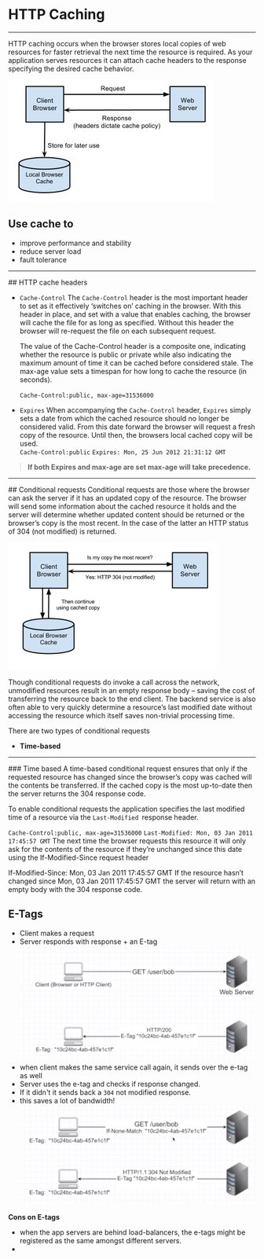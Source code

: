 # HTTP Caching
<hr>
HTTP caching occurs when the browser stores local copies of web resources for faster retrieval the next time the resource is required. As your application serves resources it can attach cache headers to the response specifying the desired cache behavior.

![Caching-3](Resources/Caching-3.jpg)

## Use cache to
* improve performance and stability
* reduce server load
* fault tolerance
<hr>
## HTTP cache headers

* `Cache-Control`
  The `Cache-Control` header is the most important header to set as it effectively ‘switches on’ caching in the browser. With this header in place, and set with a value that enables caching, the browser will cache the file for as long as specified. Without this header the browser will re-request the file on each subsequent request.

  The value of the Cache-Control header is a composite one, indicating whether the resource is public or private while also indicating the maximum amount of time it can be cached before considered stale. The max-age value sets a timespan for how long to cache the resource (in seconds).

  `Cache-Control:public, max-age=31536000`
  <br>
* `Expires`
  When accompanying the `Cache-Control` header, `Expires` simply sets a date from which the cached resource should no longer be considered valid. From this date forward the browser will request a fresh copy of the resource. Until then, the browsers local cached copy will be used.<br>
  `Cache-Control:public`
   `Expires: Mon, 25 Jun 2012 21:31:12 GMT`  

>**If both Expires and max-age are set max-age will take precedence.**
<hr>
## Conditional requests
  Conditional requests are those where the browser can ask the server if it has an updated copy of the resource. The browser will send some information about the cached resource it holds and the server will determine whether updated content should be returned or the browser’s copy is the most recent. In the case of the latter an HTTP status of 304 (not modified) is returned.

  ![Caching-4](Resources/Caching-4.jpg)

  Though conditional requests do invoke a call across the network, unmodified resources result in an empty response body – saving the cost of transferring the resource back to the end client. The backend service is also often able to very quickly determine a resource’s last modified date without accessing the resource which itself saves non-trivial processing time.

  There are two types of conditional requests
  *  **Time-based**
<hr>
### Time based
A time-based conditional request ensures that only if the requested resource has changed since the browser’s copy was cached will the contents be transferred. If the cached copy is the most up-to-date then the server returns the 304 response code.

To enable conditional requests the application specifies the last modified time of a resource via the `Last-Modified `response header.

`Cache-Control:public, max-age=31536000`
`Last-Modified: Mon, 03 Jan 2011 17:45:57 GMT`
The next time the browser requests this resource it will only ask for the contents of the resource if they’re unchanged since this date using the If-Modified-Since request header

If-Modified-Since: Mon, 03 Jan 2011 17:45:57 GMT
If the resource hasn’t changed since Mon, 03 Jan 2011 17:45:57 GMT the server will return with an empty body with the 304 response code.
## E-Tags
   * Client makes a request
   * Server responds with response + an E-tag
  ![](Resources/Caching-1.png)
  * when client makes the same service call again, it sends over the e-tag as well
  * Server uses the e-tag and checks if response changed.
  * If it didn't it sends back a `304` not modified response.
  * this saves a lot of bandwidth!
  ![](Resources/Caching-2.png)

  **Cons on E-tags**
  * when the app servers are behind load-balancers, the e-tags might be registered as the same amongst different servers.
  * 